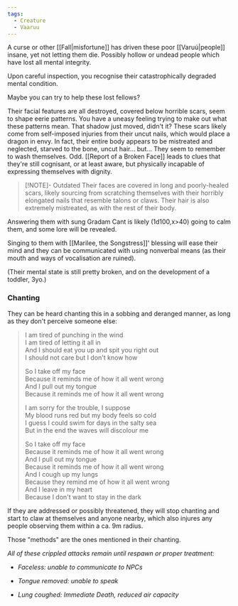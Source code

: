 ```yaml
---
tags:
  - Creature
  - Vaaruu
---
```


A curse or other [[Fall|misfortune]] has driven these poor [[Varuú|people]] insane, yet not letting them die.
Possibly hollow or undead people which have lost all mental integrity.

Upon careful inspection, you recognise their catastrophically degraded mental condition.

Maybe you can try to help these lost fellows?

Their facial features are all destroyed, covered below horrible scars, seem to shape eerie patterns. You have a uneasy feeling trying to make out what these patterns mean. That shadow just moved, didn't it?
These scars likely come from self-imposed injuries from their uncut nails, which would place a dragon in envy. 
In fact, their entire body appears to be mistreated and neglected, starved to the bone, uncut hair... but... They seem to remember to wash themselves. Odd.
[[Report of a Broken Face]] leads to clues that they're still cognisant, or at least aware, but physically incapable of expressing themselves with dignity. 

> [!NOTE]- Outdated
> Their faces are covered in long and poorly-healed scars, likely sourcing from scratching themselves with their horribly elongated nails that resemble talons or claws.
> Their hair is also extremely mistreated, as with the rest of their body. 
> 

Answering them with sung Gradam Cant is likely (1d100,x\>40) going to calm them, and some lore will be revealed.

Singing to them with [[Marilee, the Songstress]]' blessing will ease their mind and they can be communicated with using nonverbal means (as their mouth and ways of vocalisation are ruined).

(Their mental state is still pretty broken, and on the development of a toddler, 3yo.)
### Chanting
They can be heard chanting this in a sobbing and deranged manner, as long as they don't perceive someone else:

>I am tired of punching in the wind  
>I am tired of letting it all in  
>And I should eat you up and spit you right out  
>I should not care but I don't know how  
>
>So I take off my face  
>Because it reminds me of how it all went wrong  
>And I pull out my tongue  
>Because it reminds me of how it all went wrong  
>
>I am sorry for the trouble, I suppose  
>My blood runs red but my body feels so cold  
>I guess I could swim for days in the salty sea  
>But in the end the waves will discolour me  
>
>So I take off my face  
>Because it reminds me of how it all went wrong  
>And I pull out my tongue  
>Because it reminds me of how it all went wrong  
>And I cough up my lungs  
>Because they remind me of how it all went wrong  
>And I leave in my heart  
>Because I don't want to stay in the dark


If they are addressed or possibly threatened, they will stop chanting and start to claw at themselves and anyone nearby, which also injures any people observing them within a ca. 9m radius.

Those "methods" are the ones mentioned in their chanting.

*All of these crippled attacks remain until respawn or proper treatment:*

-   *Faceless: unable to communicate to NPCs*

-   *Tongue removed: unable to speak*

-   *Lung coughed: Immediate Death, reduced air capacity*

 

